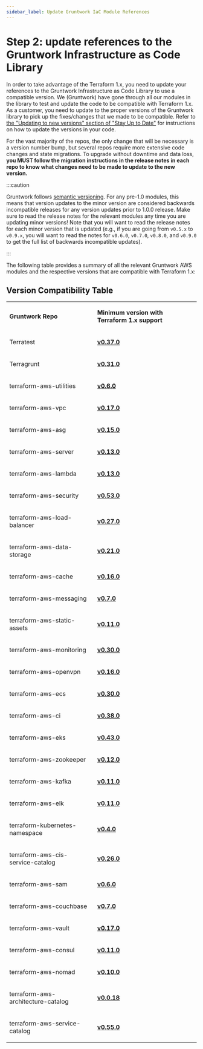 ```yaml
---
sidebar_label: Update Gruntwork IaC Module References
---
```


# Step 2: update references to the Gruntwork Infrastructure as Code Library

In order to take advantage of the Terraform 1.x, you need to update your
references to the Gruntwork Infrastructure as Code Library to use a compatible
version. We (Gruntwork) have gone through all our modules in the library to test
and update the code to be compatible with Terraform 1.x. As a customer, you need
to update to the proper versions of the Gruntwork library to pick up the
fixes/changes that we made to be compatible. Refer to [the "Updating to new versions" section of
"Stay Up to Date"](/guides/working-with-code/versioning#updating-to-new-versions#updating)
for instructions on how to update the versions in your code.

For the vast majority of the repos, the only change that will be necessary is a
version number bump, but several repos require more extensive code changes and
state migrations. To upgrade without downtime and data loss, **you MUST follow
the migration instructions in the release notes in each repo to know what
changes need to be made to update to the new version.**

:::caution

Gruntwork follows [semantic
versioning](/guides/working-with-code/versioning#semantic-versioning).
For any pre-1.0 modules, this means that version updates to the minor version
are considered backwards incompatible releases for any version updates prior to
1.0.0 release. Make sure to read the release notes for the relevant modules any
time you are updating minor versions! Note that you will want to read the
release notes for each minor version that is updated (e.g., if you are going
from `v0.5.x` to `v0.9.x`, you will want to read the notes for `v0.6.0`,
`v0.7.0`, `v0.8.0`, and `v0.9.0` to get the full list of backwards incompatible
updates).

:::

The following table provides a summary of all the relevant Gruntwork AWS modules
and the respective versions that are compatible with Terraform 1.x:

## Version Compatibility Table

<table>
<colgroup>
<col />
<col />
</colgroup>
<tbody>
<tr className="odd">
<td><p><strong>Gruntwork Repo</strong></p></td>
<td><p><strong>Minimum version with Terraform 1.x support</strong></p></td>
</tr>
<tr className="even">
<td><p>Terratest</p></td>
<td><p><strong><a href="https://github.com/gruntwork-io/Terratest/releases/tag/v0.37.0">v0.37.0</a></strong></p></td>
</tr>
<tr className="odd">
<td><p>Terragrunt</p></td>
<td><p><strong><a href="https://github.com/gruntwork-io/Terragrunt/releases/tag/v0.31.0">v0.31.0</a></strong></p></td>
</tr>
<tr className="even">
<td><p>terraform-aws-utilities</p></td>
<td><p><strong><a href="https://github.com/gruntwork-io/terraform-aws-utilities/releases/tag/v0.6.0">v0.6.0</a></strong></p></td>
</tr>
<tr className="odd">
<td><p>terraform-aws-vpc</p></td>
<td><p><strong><a href="https://github.com/gruntwork-io/terraform-aws-vpc/releases/tag/v0.17.0">v0.17.0</a></strong></p></td>
</tr>
<tr className="even">
<td><p>terraform-aws-asg</p></td>
<td><p><strong><a href="https://github.com/gruntwork-io/terraform-aws-asg/releases/tag/v0.15.0">v0.15.0</a></strong></p></td>
</tr>
<tr className="odd">
<td><p>terraform-aws-server</p></td>
<td><p><strong><a href="https://github.com/gruntwork-io/terraform-aws-server/releases/tag/v0.13.0">v0.13.0</a></strong></p></td>
</tr>
<tr className="even">
<td><p>terraform-aws-lambda</p></td>
<td><p><strong><a href="https://github.com/gruntwork-io/terraform-aws-lambda/releases/tag/v0.13.0">v0.13.0</a></strong></p></td>
</tr>
<tr className="odd">
<td><p>terraform-aws-security</p></td>
<td><p><strong><a href="https://github.com/gruntwork-io/terraform-aws-security/releases/tag/v0.53.0">v0.53.0</a></strong></p></td>
</tr>
<tr className="even">
<td><p>terraform-aws-load-balancer</p></td>
<td><p><strong><a href="https://github.com/gruntwork-io/terraform-aws-load-balancer/releases/tag/v0.27.0">v0.27.0</a></strong></p></td>
</tr>
<tr className="odd">
<td><p>terraform-aws-data-storage</p></td>
<td><p><strong><a href="https://github.com/gruntwork-io/terraform-aws-data-storage/releases/tag/v0.21.0">v0.21.0</a></strong></p></td>
</tr>
<tr className="even">
<td><p>terraform-aws-cache</p></td>
<td><p><strong><a href="https://github.com/gruntwork-io/terraform-aws-cache/releases/tag/v0.16.0">v0.16.0</a></strong></p></td>
</tr>
<tr className="odd">
<td><p>terraform-aws-messaging</p></td>
<td><p><strong><a href="https://github.com/gruntwork-io/terraform-aws-messaging/releases/tag/v0.7.0">v0.7.0</a></strong></p></td>
</tr>
<tr className="even">
<td><p>terraform-aws-static-assets</p></td>
<td><p><strong><a href="https://github.com/gruntwork-io/terraform-aws-static-assets/releases/tag/v0.11.0">v0.11.0</a></strong></p></td>
</tr>
<tr className="odd">
<td><p>terraform-aws-monitoring</p></td>
<td><p><strong><a href="https://github.com/gruntwork-io/terraform-aws-monitoring/releases/tag/v0.30.0">v0.30.0</a></strong></p></td>
</tr>
<tr className="even">
<td><p>terraform-aws-openvpn</p></td>
<td><p><strong><a href="https://github.com/gruntwork-io/terraform-aws-openvpn/releases/tag/v0.16.0">v0.16.0</a></strong></p></td>
</tr>
<tr className="odd">
<td><p>terraform-aws-ecs</p></td>
<td><p><strong><a href="https://github.com/gruntwork-io/terraform-aws-ecs/releases/tag/v0.30.0">v0.30.0</a></strong></p></td>
</tr>
<tr className="even">
<td><p>terraform-aws-ci</p></td>
<td><p><strong><a href="https://github.com/gruntwork-io/terraform-aws-ci/releases/tag/v0.38.0">v0.38.0</a></strong></p></td>
</tr>
<tr className="odd">
<td><p>terraform-aws-eks</p></td>
<td><p><strong><a href="https://github.com/gruntwork-io/terraform-aws-eks/releases/tag/v0.43.0">v0.43.0</a></strong></p></td>
</tr>
<tr className="even">
<td><p>terraform-aws-zookeeper</p></td>
<td><p><strong><a href="https://github.com/gruntwork-io/terraform-aws-zookeeper/releases/tag/v0.12.0">v0.12.0</a></strong></p></td>
</tr>
<tr className="odd">
<td><p>terraform-aws-kafka</p></td>
<td><p><strong><a href="https://github.com/gruntwork-io/terraform-aws-kafka/releases/tag/v0.11.0">v0.11.0</a></strong></p></td>
</tr>
<tr className="even">
<td><p>terraform-aws-elk</p></td>
<td><p><strong><a href="https://github.com/gruntwork-io/terraform-aws-elk/releases/tag/v0.11.0">v0.11.0</a></strong></p></td>
</tr>
<tr className="odd">
<td><p>terraform-kubernetes-namespace</p></td>
<td><p><strong><a href="https://github.com/gruntwork-io/terraform-kubernetes-namespace/releases/tag/v0.4.0">v0.4.0</a></strong></p></td>
</tr>
<tr className="even">
<td><p>terraform-aws-cis-service-catalog</p></td>
<td><p><strong><a href="https://github.com/gruntwork-io/terraform-aws-cis-service-catalog/releases/tag/v0.26.0">v0.26.0</a></strong></p></td>
</tr>
<tr className="odd">
<td><p>terraform-aws-sam</p></td>
<td><p><strong><a href="https://github.com/gruntwork-io/terraform-aws-sam/releases/tag/v0.6.0">v0.6.0</a></strong></p></td>
</tr>
<tr className="even">
<td><p>terraform-aws-couchbase</p></td>
<td><p><strong><a href="https://github.com/gruntwork-io/terraform-aws-couchbase/releases/tag/v0.7.0">v0.7.0</a></strong></p></td>
</tr>
<tr className="odd">
<td><p>terraform-aws-vault</p></td>
<td><p><strong><a href="https://github.com/hashicorp/terraform-aws-vault/releases/tag/v0.17.0">v0.17.0</a></strong></p></td>
</tr>
<tr className="even">
<td><p>terraform-aws-consul</p></td>
<td><p><strong><a href="https://github.com/hashicorp/terraform-aws-consul/releases/tag/v0.11.0">v0.11.0</a></strong></p></td>
</tr>
<tr className="odd">
<td><p>terraform-aws-nomad</p></td>
<td><p><strong><a href="https://github.com/hashicorp/terraform-aws-nomad/releases/tag/v0.10.0">v0.10.0</a></strong></p></td>
</tr>
<tr className="even">
<td><p>terraform-aws-architecture-catalog</p></td>
<td><p><strong><a href="https://github.com/gruntwork-io/terraform-aws-architecture-catalog/releases/tag/v0.0.18">v0.0.18</a></strong></p></td>
</tr>
<tr className="odd">
<td><p>terraform-aws-service-catalog</p></td>
<td><p><strong><a href="https://github.com/gruntwork-io/terraform-aws-service-catalog/releases/tag/v0.55.0">v0.55.0</a></strong></p></td>
</tr>
</tbody>
</table>
